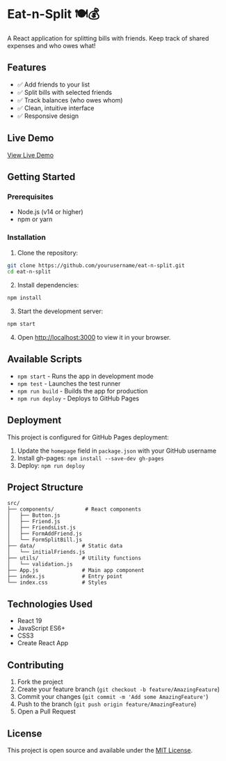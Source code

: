 # Eat-n-Split 🍽️💰

A React application for splitting bills with friends. Keep track of shared expenses and who owes what!

## Features

- ✅ Add friends to your list
- ✅ Split bills with selected friends
- ✅ Track balances (who owes whom)
- ✅ Clean, intuitive interface
- ✅ Responsive design

## Live Demo

[View Live Demo](https://yourusername.github.io/eat-n-split)

## Getting Started

### Prerequisites

- Node.js (v14 or higher)
- npm or yarn

### Installation

1. Clone the repository:
```bash
git clone https://github.com/yourusername/eat-n-split.git
cd eat-n-split
```

2. Install dependencies:
```bash
npm install
```

3. Start the development server:
```bash
npm start
```

4. Open [http://localhost:3000](http://localhost:3000) to view it in your browser.

## Available Scripts

- `npm start` - Runs the app in development mode
- `npm test` - Launches the test runner
- `npm run build` - Builds the app for production
- `npm run deploy` - Deploys to GitHub Pages

## Deployment

This project is configured for GitHub Pages deployment:

1. Update the `homepage` field in `package.json` with your GitHub username
2. Install gh-pages: `npm install --save-dev gh-pages`
3. Deploy: `npm run deploy`

## Project Structure

```
src/
├── components/          # React components
│   ├── Button.js
│   ├── Friend.js
│   ├── FriendsList.js
│   ├── FormAddFriend.js
│   └── FormSplitBill.js
├── data/               # Static data
│   └── initialFriends.js
├── utils/              # Utility functions
│   └── validation.js
├── App.js              # Main app component
├── index.js            # Entry point
└── index.css           # Styles
```

## Technologies Used

- React 19
- JavaScript ES6+
- CSS3
- Create React App

## Contributing

1. Fork the project
2. Create your feature branch (`git checkout -b feature/AmazingFeature`)
3. Commit your changes (`git commit -m 'Add some AmazingFeature'`)
4. Push to the branch (`git push origin feature/AmazingFeature`)
5. Open a Pull Request

## License

This project is open source and available under the [MIT License](LICENSE).